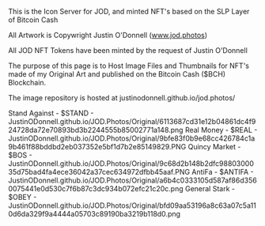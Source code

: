 This is the Icon Server for JOD, and minted NFT's based on the SLP Layer of Bitcoin Cash

All Artwork is Copywright Justin O'Donnell (www.jod.photos)

All JOD NFT Tokens have been minted by the request of Justin O'Donnell

The purpose of this page is to Host Image Files and Thumbnails for NFT's made of my Original Art and published on the Bitcoin Cash ($BCH) Blockchain.

The image repository is hosted at justinodonnell.github.io/jod.photos/

Stand Against - $STAND - JustinODonnell.github.io/JOD.Photos/Original/6113687cd31e12b04861dc4f924728da72e70893bd3b2244555b85002771a148.png Real Money - $REAL - JustinODonnell.github.io/JOD.Photos/Original/9bfe83f0b9e68cc426784c1a9b461f88bddbd2eb037352e5bf1d7b2e85149829.PNG Quincy Market - $BOS - JustinODonnell.github.io/JOD.Photos/Original/9c68d2b148b2dfc9880300035d75bad4fa4ece36042a37cec634972dfbb45aaf.PNG AntiFa - $ANTIFA - JustinODonnell.github.io/JOD.Photos/Original/a6b4c0333105d587af86d3560075441e0d530c7f6b87c3dc934b072efc21c20c.png General Stark - $OBEY - JustinODonnell.github.io/JOD.Photos/Original/bfd09aa53196a8c63a07c5a110d6da329f9a4444a05703c89190ba3219b118d0.png
